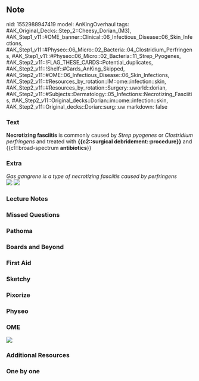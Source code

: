 ## Note
nid: 1552988947419
model: AnKingOverhaul
tags: #AK_Original_Decks::Step_2::Cheesy_Dorian_(M3), #AK_Step1_v11::#OME_banner::Clinical::06_Infectious_Disease::06_Skin_Infections, #AK_Step1_v11::#Physeo::06_Micro::02_Bacteria::04_Clostridium_Perfringens, #AK_Step1_v11::#Physeo::06_Micro::02_Bacteria::11_Strep_Pyogenes, #AK_Step2_v11::!FLAG_THESE_CARDS::Potential_duplicates, #AK_Step2_v11::!Shelf::#Cards_AnKing_Skipped, #AK_Step2_v11::#OME::06_Infectious_Disease::06_Skin_Infections, #AK_Step2_v11::#Resources_by_rotation::IM::ome::infection::skin, #AK_Step2_v11::#Resources_by_rotation::Surgery::uworld::dorian, #AK_Step2_v11::#Subjects::Dermatology::05_Infections::Necrotizing_Fasciitis, #AK_Step2_v11::Original_decks::Dorian::im::ome::infection::skin, #AK_Step2_v11::Original_decks::Dorian::surg::uw
markdown: false

### Text
<b>Necrotizing fasciitis</b> is commonly caused by <i>Strep
pyogenes</i> or <i>Clostridium perfringens</i> and treated with
<b>{{c2::surgical debridement::procedure}}</b> and
{{c1::broad-spectrum <b>antibiotics</b>}}

### Extra
<div>
  <i>Gas gangrene is a type of necrotizing fasciitis caused by
  perfringens</i>
</div><i><img src="nf.png"></i>
<div style="display: inline !important;">
  <i><img src="paste-25168508354563.jpg"></i>
</div>

### Lecture Notes


### Missed Questions


### Pathoma


### Boards and Beyond


### First Aid


### Sketchy


### Pixorize


### Physeo


### OME
<div class="ome-widget">
  <a href=
  "https://onlinemeded.org/spa/infectious-disease/skin-infections/acquire?ref=anki">
  <img src="_OME_AnkiFlashcards_Lesson_1.png"></a>
</div>

### Additional Resources


### One by one

